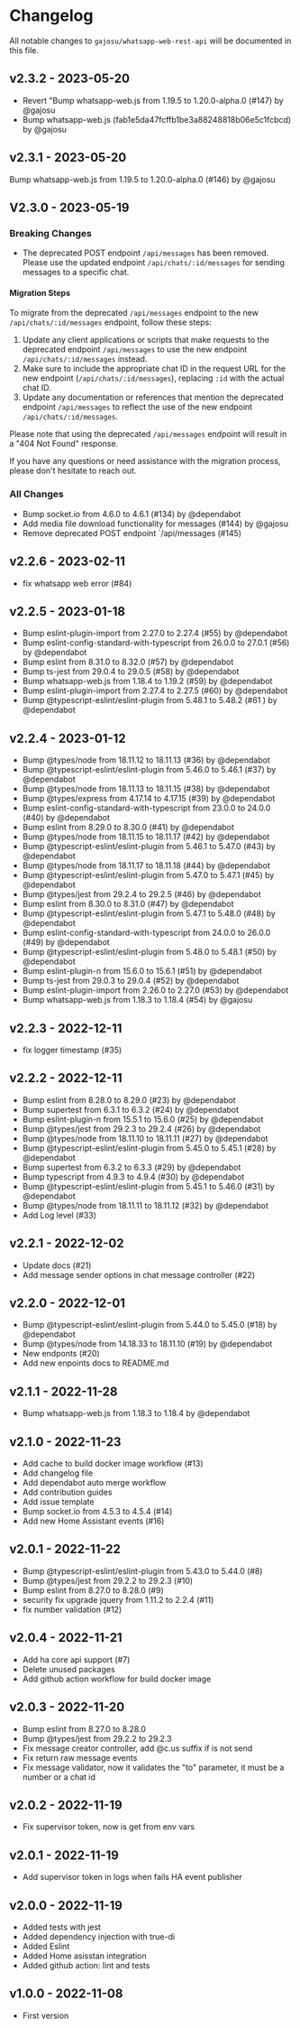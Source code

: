 # Changelog

All notable changes to `gajosu/whatsapp-web-rest-api` will be documented in this file.

## v2.3.2 - 2023-05-20

- Revert "Bump whatsapp-web.js from 1.19.5 to 1.20.0-alpha.0 (#147) by @gajosu
- Bump whatsapp-web.js (fab1e5da47fcffb1be3a88248818b06e5c1fcbcd) by @gajosu

## v2.3.1 - 2023-05-20

Bump whatsapp-web.js from 1.19.5 to 1.20.0-alpha.0 (#146) by @gajosu

## V2.3.0 - 2023-05-19

### Breaking Changes

- The deprecated POST endpoint `/api/messages` has been removed. Please use the updated endpoint `/api/chats/:id/messages` for sending messages to a specific chat.

#### Migration Steps

To migrate from the deprecated `/api/messages` endpoint to the new `/api/chats/:id/messages` endpoint, follow these steps:

1. Update any client applications or scripts that make requests to the deprecated endpoint `/api/messages` to use the new endpoint `/api/chats/:id/messages` instead.
2. Make sure to include the appropriate chat ID in the request URL for the new endpoint (`/api/chats/:id/messages`), replacing `:id` with the actual chat ID.
3. Update any documentation or references that mention the deprecated endpoint `/api/messages` to reflect the use of the new endpoint `/api/chats/:id/messages`.

Please note that using the deprecated `/api/messages` endpoint will result in a "404 Not Found" response.

If you have any questions or need assistance with the migration process, please don't hesitate to reach out.

### All Changes

- Bump socket.io from 4.6.0 to 4.6.1 (#134) by @dependabot
- Add media file download functionality for messages (#144) by @gajosu
- Remove deprecated POST endpoint `/api/messages (#145)

## v2.2.6 - 2023-02-11

- fix whatsapp web error (#84)

## v2.2.5 - 2023-01-18

- Bump eslint-plugin-import from 2.27.0 to 2.27.4 (#55) by @dependabot
- Bump eslint-config-standard-with-typescript from 26.0.0 to 27.0.1 (#56) by @dependabot
- Bump eslint from 8.31.0 to 8.32.0 (#57) by @dependabot
- Bump ts-jest from 29.0.4 to 29.0.5 (#58) by @dependabot
- Bump whatsapp-web.js from 1.18.4 to 1.19.2 (#59) by @dependabot
- Bump eslint-plugin-import from 2.27.4 to 2.27.5 (#60) by @dependabot
- Bump @typescript-eslint/eslint-plugin from 5.48.1 to 5.48.2 (#61 ) by @dependabot

## v2.2.4 - 2023-01-12

- Bump @types/node from 18.11.12 to 18.11.13 (#36) by @dependabot
- Bump @typescript-eslint/eslint-plugin from 5.46.0 to 5.46.1 (#37) by @dependabot
- Bump @types/node from 18.11.13 to 18.11.15 (#38) by @dependabot
- Bump @types/express from 4.17.14 to 4.17.15 (#39) by @dependabot
- Bump eslint-config-standard-with-typescript from 23.0.0 to 24.0.0 (#40) by @dependabot
- Bump eslint from 8.29.0 to 8.30.0 (#41) by @dependabot
- Bump @types/node from 18.11.15 to 18.11.17 (#42) by @dependabot
- Bump @typescript-eslint/eslint-plugin from 5.46.1 to 5.47.0 (#43) by @dependabot
- Bump @types/node from 18.11.17 to 18.11.18 (#44) by @dependabot
- Bump @typescript-eslint/eslint-plugin from 5.47.0 to 5.47.1 (#45) by @dependabot
- Bump @types/jest from 29.2.4 to 29.2.5 (#46) by @dependabot
- Bump eslint from 8.30.0 to 8.31.0 (#47) by @dependabot
- Bump @typescript-eslint/eslint-plugin from 5.47.1 to 5.48.0 (#48) by @dependabot
- Bump eslint-config-standard-with-typescript from 24.0.0 to 26.0.0 (#49) by @dependabot
- Bump @typescript-eslint/eslint-plugin from 5.48.0 to 5.48.1 (#50) by @dependabot
- Bump eslint-plugin-n from 15.6.0 to 15.6.1 (#51) by @dependabot
- Bump ts-jest from 29.0.3 to 29.0.4 (#52) by @dependabot
- Bump eslint-plugin-import from 2.26.0 to 2.27.0 (#53) by @dependabot
- Bump whatsapp-web.js from 1.18.3 to 1.18.4 (#54) by @gajosu

## v2.2.3 - 2022-12-11

- fix logger timestamp (#35)

## v2.2.2 - 2022-12-11

- Bump eslint from 8.28.0 to 8.29.0 (#23) by @dependabot
- Bump supertest from 6.3.1 to 6.3.2 (#24) by @dependabot
- Bump eslint-plugin-n from 15.5.1 to 15.6.0 (#25) by @dependabot
- Bump @types/jest from 29.2.3 to 29.2.4 (#26) by @dependabot
- Bump @types/node from 18.11.10 to 18.11.11 (#27) by @dependabot
- Bump @typescript-eslint/eslint-plugin from 5.45.0 to 5.45.1 (#28) by @dependabot
- Bump supertest from 6.3.2 to 6.3.3 (#29) by @dependabot
- Bump typescript from 4.9.3 to 4.9.4 (#30) by @dependabot
- Bump @typescript-eslint/eslint-plugin from 5.45.1 to 5.46.0   (#31) by @dependabot
- Bump @types/node from 18.11.11 to 18.11.12 (#32) by @dependabot
- Add Log level (#33)

## v2.2.1 - 2022-12-02

- Update docs (#21)
- Add message sender options in chat message controller (#22)

## v2.2.0 - 2022-12-01

- Bump @typescript-eslint/eslint-plugin from 5.44.0 to 5.45.0 (#18) by @dependabot
- Bump @types/node from 14.18.33 to 18.11.10 (#19) by @dependabot
- New endponts (#20)
- Add new enpoints docs to README.md

## v2.1.1 - 2022-11-28

- Bump whatsapp-web.js from 1.18.3 to 1.18.4 by @dependabot

## v2.1.0 - 2022-11-23

- Add cache to build docker image workflow (#13)
- Add changelog file
- Add dependabot auto merge workflow
- Add contribution guides
- Add issue template
- Bump socket.io from 4.5.3 to 4.5.4 (#14)
- Add new Home Assistant events (#16)

## v2.0.1 - 2022-11-22

- Bump @typescript-eslint/eslint-plugin from 5.43.0 to 5.44.0 (#8)
- Bump @types/jest from 29.2.2 to 29.2.3 (#10)
- Bump eslint from 8.27.0 to 8.28.0 (#9)
- security fix upgrade jquery from 1.11.2 to 2.2.4 (#11)
- fix number validation (#12)

## v2.0.4 - 2022-11-21

- Add ha core api support (#7)
- Delete unused packages
- Add github action workflow for build docker image

## v2.0.3 - 2022-11-20

- Bump eslint from 8.27.0 to 8.28.0
- Bump @types/jest from 29.2.2 to 29.2.3
- Fix message creator controller, add @c.us suffix if is not send
- Fix return raw message events
- Fix message validator, now it validates the "to" parameter, it must be a number or a chat id

## v2.0.2 - 2022-11-19

- Fix supervisor token, now is get from env vars

## v2.0.1 - 2022-11-19

- Add supervisor token in logs when fails HA event publisher

## v2.0.0 - 2022-11-19

- Added tests with jest
- Added dependency injection with true-di
- Added Eslint
- Added Home asisstan integration
- Added github action: lint and tests

## v1.0.0 - 2022-11-08

- First version
